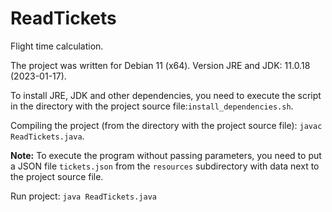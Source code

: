 # ReadTickets
Flight time calculation.

The project was written for Debian 11 (x64). Version JRE and JDK: 11.0.18 (2023-01-17).

To install JRE, JDK and other dependencies, you need to execute the script in the directory with
the project source file:`install_dependencies.sh`.

Compiling the project (from the directory with the project source file): `javac ReadTickets.java`.

**Note:**
To execute the program without passing parameters, you need to put a JSON file `tickets.json` from the `resources` subdirectory with data next to the project source file.

Run project: `java ReadTickets.java`

